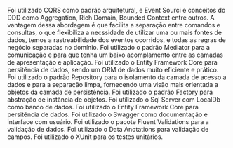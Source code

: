 Foi utilizado CQRS como padrão arquitetural, e Event Sourci e conceitos do DDD como Aggregation, Rich Domain, Bounded Context entre outros. A vantagem dessa abordagem é que facilita a separação entre comandos e consultas,
o que flexibiliza a necssidade de utilizar uma ou mais fontes de dados, temos a rastreabilidade dos eventos ocorridos, e todas as regras de negócio separadas no domínio. 
Foi utilizado o padrão Mediator para a comunicação e para que tenha um baixo acomplamento entre as camadas de apresentação e aplicação. 
Foi utilizado o Entity Framework Core para persitência de dados, sendo um ORM de dados muito eficiente e prático.
Foi utilizado o padrão Repository para o isolamento da camada de acesso a dados e para a separação limpa, fornecendo uma visão mais orientada a objetos da camada de persistência.
Foi utilizado o padrão Factory para abstração de instância de objetos.
Foi utilizado o Sql Server com LocalDb como banco de dados.
Foi utilizado o Entity Framework Core para persitência de dados.
Foi utilizado o Swagger como documentação e interface com usuário.
Foi utilizado o pacote Fluent Validations para a validação de dados.
Foi utilizado o Data Anotations para validação de campos.
Foi utilizado o XUnit para os testes unitários.